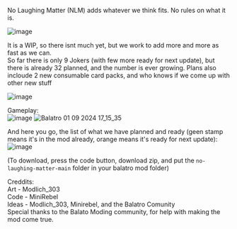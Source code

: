 No Laughing Matter (NLM) adds whatever we think fits. No rules on what it is.

![image](https://github.com/user-attachments/assets/4e308eb5-4456-48e1-aad9-2c5bfb5c15b1)

It is a WIP, so there isnt much yet, but we work to add more and more as fast as we can.<br>
So far there is only 9 Jokers (with few more ready for next update), but there is already 32 planned, and the number is ever growing. Plans also incloude 2 new consumable card packs, and who knows if we come up with other new stuff

![image](https://github.com/user-attachments/assets/c5e3ade5-071e-4235-b2d6-9a8e7edd8337)

Gameplay:<br>
![image](https://github.com/user-attachments/assets/3f672c4f-186b-4132-adeb-8c0ba84e029b)
![Balatro 01 09 2024 17_15_35](https://github.com/user-attachments/assets/fe3a7f02-dbb5-4052-a9de-6d23c3c121f8)

And here you go, the list of what we have planned and ready (geen stamp means it's in the mod already, orange means it's ready for next update):<br>
![image](https://github.com/user-attachments/assets/da527433-4929-4bca-af97-2fa10cf5f5cb)

(To download, press the code button, download zip, and put the `no-laughing-matter-main` folder in your balatro mod folder)

Creddits:<br>
Art - Modlich_303 <br>
Code - MiniRebel <br>
Ideas - Modlich_303, Minirebel, and the Balatro Comunity<br>
Special thanks to the Balato Moding community, for help with making the mod come true.<br>
